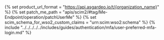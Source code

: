 {% set product_url_format = "https://api.asgardeo.io/t/{organization_name}" %}
{% set patch_me_path = "apis/scim2/#tag/Me-Endpoint/operation/patchUserMe" %}
{% set scim_schema_for_wso2_custom_claims = "urn:scim:wso2:schema" %}
{% include "../../../../../includes/guides/authentication/mfa/user-preferred-mfa-login.md" %}